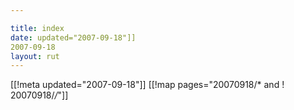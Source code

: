 ```yaml
---

title: index
date: updated="2007-09-18"]]
2007-09-18
layout: rut
---
```


[[!meta updated="2007-09-18"]]
[[!map pages="20070918/* and ! 20070918/*/*"]]

